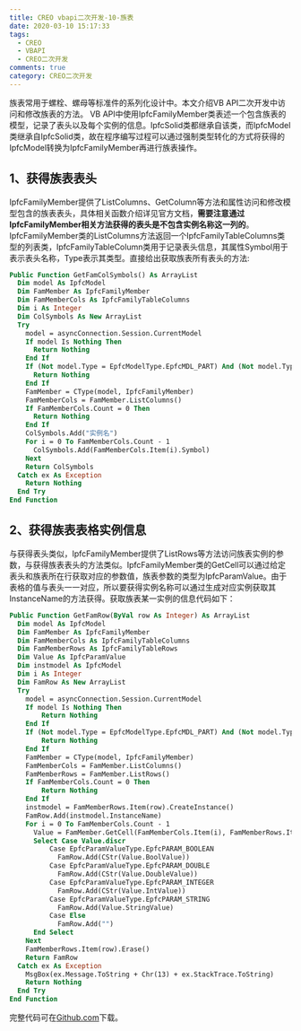```yaml
---
title: CREO vbapi二次开发-10-族表
date: 2020-03-10 15:17:33
tags:
  - CREO
  - VBAPI
  - CREO二次开发
comments: true
category: CREO二次开发
---
```



族表常用于螺栓、螺母等标准件的系列化设计中。本文介绍VB API二次开发中访问和修改族表的方法。
VB API中使用IpfcFamilyMember类表述一个包含族表的模型，记录了表头以及每个实例的信息。IpfcSolid类都继承自该类，而IpfcModel类继承自IpfcSolid类，故在程序编写过程可以通过强制类型转化的方式将获得的IpfcModel转换为IpfcFamilyMember再进行族表操作。

## 1、获得族表表头

IpfcFamilyMember提供了ListColumns、GetColumn等方法和属性访问和修改模型包含的族表表头，具体相关函数介绍详见官方文档，**需要注意通过IpfcFamilyMember相关方法获得的表头是不包含实例名称这一列的**。
IpfcFamilyMember类的ListColumns方法返回一个IpfcFamilyTableColumns类型的列表类，IpfcFamilyTableColumn类用于记录表头信息，其属性Symbol用于表示表头名称，Type表示其类型。直接给出获取族表所有表头的方法:

```vb
Public Function GetFamColSymbols() As ArrayList
  Dim model As IpfcModel
  Dim FamMember As IpfcFamilyMember
  Dim FamMemberCols As IpfcFamilyTableColumns
  Dim i As Integer
  Dim ColSymbols As New ArrayList
  Try
    model = asyncConnection.Session.CurrentModel
    If model Is Nothing Then
      Return Nothing
    End If
    If (Not model.Type = EpfcModelType.EpfcMDL_PART) And (Not model.Type = EpfcModelType.EpfcMDL_ASSEMBLY) Then
      Return Nothing
    End If
    FamMember = CType(model, IpfcFamilyMember)
    FamMemberCols = FamMember.ListColumns()
    If FamMemberCols.Count = 0 Then
      Return Nothing
    End If
    ColSymbols.Add("实例名")
    For i = 0 To FamMemberCols.Count - 1
      ColSymbols.Add(FamMemberCols.Item(i).Symbol)
    Next
    Return ColSymbols
  Catch ex As Exception
    Return Nothing
  End Try
End Function
```

## 2、获得族表表格实例信息

与获得表头类似，IpfcFamilyMember提供了ListRows等方法访问族表实例的参数，与获得族表表头的方法类似。IpfcFamilyMember类的GetCell可以通过给定表头和族表所在行获取对应的参数值，族表参数的类型为IpfcParamValue。由于表格的值与表头一一对应，所以要获得实例名称可以通过生成对应实例获取其InstanceName的方法获得。获取族表某一实例的信息代码如下：

```vb
Public Function GetFamRow(ByVal row As Integer) As ArrayList
  Dim model As IpfcModel
  Dim FamMember As IpfcFamilyMember
  Dim FamMemberCols As IpfcFamilyTableColumns
  Dim FamMemberRows As IpfcFamilyTableRows
  Dim Value As IpfcParamValue
  Dim instmodel As IpfcModel
  Dim i As Integer
  Dim FamRow As New ArrayList
  Try
    model = asyncConnection.Session.CurrentModel
    If model Is Nothing Then
        Return Nothing
    End If
    If (Not model.Type = EpfcModelType.EpfcMDL_PART) And (Not model.Type = EpfcModelType.EpfcMDL_ASSEMBLY) Then
        Return Nothing
    End If
    FamMember = CType(model, IpfcFamilyMember)
    FamMemberCols = FamMember.ListColumns()
    FamMemberRows = FamMember.ListRows()
    If FamMemberCols.Count = 0 Then
        Return Nothing
    End If
    instmodel = FamMemberRows.Item(row).CreateInstance()
    FamRow.Add(instmodel.InstanceName)
    For i = 0 To FamMemberCols.Count - 1
      Value = FamMember.GetCell(FamMemberCols.Item(i), FamMemberRows.Item(row))
      Select Case Value.discr
          Case EpfcParamValueType.EpfcPARAM_BOOLEAN
            FamRow.Add(CStr(Value.BoolValue))
          Case EpfcParamValueType.EpfcPARAM_DOUBLE
            FamRow.Add(CStr(Value.DoubleValue))
          Case EpfcParamValueType.EpfcPARAM_INTEGER
            FamRow.Add(CStr(Value.IntValue))
          Case EpfcParamValueType.EpfcPARAM_STRING
            FamRow.Add(Value.StringValue)
          Case Else
            FamRow.Add("")
      End Select
    Next
    FamMemberRows.Item(row).Erase()
    Return FamRow
  Catch ex As Exception
    MsgBox(ex.Message.ToString + Chr(13) + ex.StackTrace.ToString)
    Return Nothing
  End Try
End Function
```

完整代码可在<a href="https://github.com/slacker-HD/creo_vbapi" target="_blank">Github.com</a>下载。
